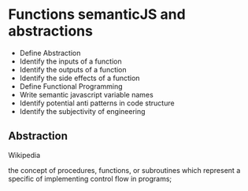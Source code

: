 # Functions semanticJS and abstractions

- Define Abstraction
- Identify the inputs of a function
- Identify the outputs of a function
- Identify the side effects of a function
- Define Functional Programming
- Write semantic javascript variable names
- Identify potential anti patterns in code structure
- Identify the subjectivity of engineering

## Abstraction

Wikipedia

the concept of procedures, functions, or subroutines which represent a specific of implementing control flow in programs;


##
